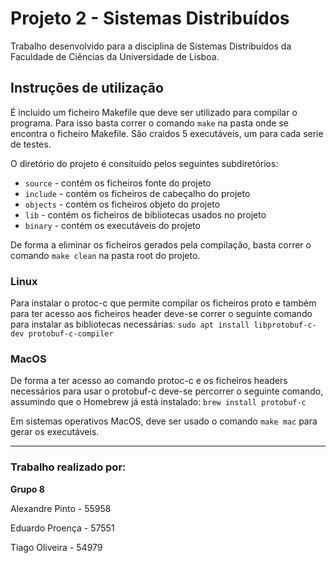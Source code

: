 # Projeto 2 - Sistemas Distribuídos

Trabalho desenvolvido para a disciplina de Sistemas Distribuídos da Faculdade de Ciências da Universidade de Lisboa.

## Instruções de utilização
É incluido um ficheiro Makefile que deve ser utilizado para compilar o programa. Para isso basta correr o comando `make` na pasta onde se encontra o ficheiro Makefile. São craidos 5 executáveis, um para cada serie de testes.

O diretório do projeto é consituído pelos seguintes subdiretórios:
- `source` - contém os ficheiros fonte do projeto
- `include` - contém os ficheiros de cabeçalho do projeto
- `objects` - contém os ficheiros objeto do projeto
- `lib` - contém os ficheiros de bibliotecas usados no projeto
- `binary` - contém os executáveis do projeto

De forma a eliminar os ficheiros gerados pela compilação, basta correr o comando `make clean` na pasta root do projeto.

### Linux

Para instalar o protoc-c que permite compilar os ficheiros proto e também para ter acesso aos ficheiros header deve-se correr o seguinte comando para instalar as bibliotecas necessárias:
`sudo apt install libprotobuf-c-dev protobuf-c-compiler`

### MacOS 

De forma a ter acesso ao comando protoc-c e os ficheiros headers necessários para usar o protobuf-c deve-se percorrer o seguinte comando, assumindo que o Homebrew já está instalado: `brew install protobuf-c`

Em sistemas operativos MacOS, deve ser usado o comando `make mac` para gerar os executáveis.

---

### Trabalho realizado por:

**Grupo 8**

Alexandre Pinto - 55958

Eduardo Proença - 57551

Tiago Oliveira - 54979


